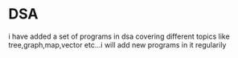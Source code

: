 # DSA
i have added a set of programs in dsa covering different topics like tree,graph,map,vector etc...i will add new programs in it regularily
